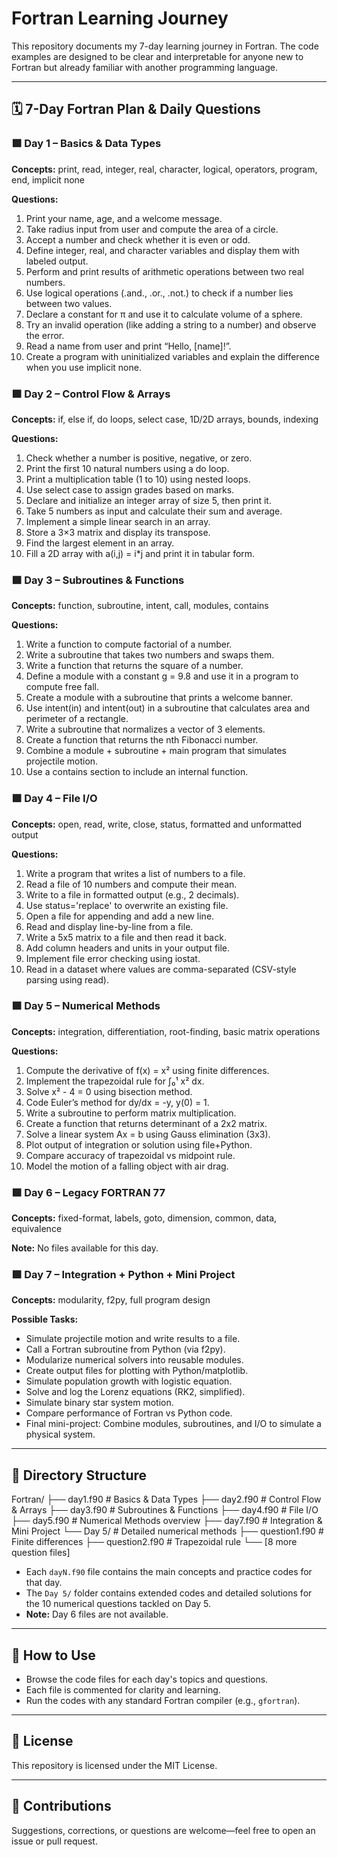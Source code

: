 # Fortran Learning Journey

This repository documents my 7-day learning journey in Fortran. The code examples are designed to be clear and interpretable for anyone new to Fortran but already familiar with another programming language.

---

## 🗓️ 7-Day Fortran Plan & Daily Questions

### 🟩 Day 1 – Basics & Data Types
**Concepts:** print, read, integer, real, character, logical, operators, program, end, implicit none

**Questions:**
1. Print your name, age, and a welcome message.
2. Take radius input from user and compute the area of a circle.
3. Accept a number and check whether it is even or odd.
4. Define integer, real, and character variables and display them with labeled output.
5. Perform and print results of arithmetic operations between two real numbers.
6. Use logical operations (.and., .or., .not.) to check if a number lies between two values.
7. Declare a constant for π and use it to calculate volume of a sphere.
8. Try an invalid operation (like adding a string to a number) and observe the error.
9. Read a name from user and print “Hello, [name]!”.
10. Create a program with uninitialized variables and explain the difference when you use implicit none.

### 🟩 Day 2 – Control Flow & Arrays
**Concepts:** if, else if, do loops, select case, 1D/2D arrays, bounds, indexing

**Questions:**
1. Check whether a number is positive, negative, or zero.
2. Print the first 10 natural numbers using a do loop.
3. Print a multiplication table (1 to 10) using nested loops.
4. Use select case to assign grades based on marks.
5. Declare and initialize an integer array of size 5, then print it.
6. Take 5 numbers as input and calculate their sum and average.
7. Implement a simple linear search in an array.
8. Store a 3×3 matrix and display its transpose.
9. Find the largest element in an array.
10. Fill a 2D array with a(i,j) = i*j and print it in tabular form.

### 🟩 Day 3 – Subroutines & Functions
**Concepts:** function, subroutine, intent, call, modules, contains

**Questions:**
1. Write a function to compute factorial of a number.
2. Write a subroutine that takes two numbers and swaps them.
3. Write a function that returns the square of a number.
4. Define a module with a constant g = 9.8 and use it in a program to compute free fall.
5. Create a module with a subroutine that prints a welcome banner.
6. Use intent(in) and intent(out) in a subroutine that calculates area and perimeter of a rectangle.
7. Write a subroutine that normalizes a vector of 3 elements.
8. Create a function that returns the nth Fibonacci number.
9. Combine a module + subroutine + main program that simulates projectile motion.
10. Use a contains section to include an internal function.

### 🟩 Day 4 – File I/O
**Concepts:** open, read, write, close, status, formatted and unformatted output

**Questions:**
1. Write a program that writes a list of numbers to a file.
2. Read a file of 10 numbers and compute their mean.
3. Write to a file in formatted output (e.g., 2 decimals).
4. Use status='replace' to overwrite an existing file.
5. Open a file for appending and add a new line.
6. Read and display line-by-line from a file.
7. Write a 5x5 matrix to a file and then read it back.
8. Add column headers and units in your output file.
9. Implement file error checking using iostat.
10. Read in a dataset where values are comma-separated (CSV-style parsing using read).

### 🟩 Day 5 – Numerical Methods
**Concepts:** integration, differentiation, root-finding, basic matrix operations

**Questions:**
1. Compute the derivative of f(x) = x² using finite differences.
2. Implement the trapezoidal rule for ∫₀¹ x² dx.
3. Solve x² - 4 = 0 using bisection method.
4. Code Euler’s method for dy/dx = -y, y(0) = 1.
5. Write a subroutine to perform matrix multiplication.
6. Create a function that returns determinant of a 2x2 matrix.
7. Solve a linear system Ax = b using Gauss elimination (3x3).
8. Plot output of integration or solution using file+Python.
9. Compare accuracy of trapezoidal vs midpoint rule.
10. Model the motion of a falling object with air drag.

### 🟩 Day 6 – Legacy FORTRAN 77
**Concepts:** fixed-format, labels, goto, dimension, common, data, equivalence

**Note:** No files available for this day.

### 🟩 Day 7 – Integration + Python + Mini Project
**Concepts:** modularity, f2py, full program design

**Possible Tasks:**
- Simulate projectile motion and write results to a file.
- Call a Fortran subroutine from Python (via f2py).
- Modularize numerical solvers into reusable modules.
- Create output files for plotting with Python/matplotlib.
- Simulate population growth with logistic equation.
- Solve and log the Lorenz equations (RK2, simplified).
- Simulate binary star system motion.
- Compare performance of Fortran vs Python code.
- Final mini-project: Combine modules, subroutines, and I/O to simulate a physical system.

---

## 📁 Directory Structure

Fortran/
├── day1.f90          # Basics & Data Types
├── day2.f90          # Control Flow & Arrays
├── day3.f90          # Subroutines & Functions
├── day4.f90          # File I/O
├── day5.f90          # Numerical Methods overview
├── day7.f90          # Integration & Mini Project
└── Day 5/            # Detailed numerical methods
    ├── question1.f90 # Finite differences
    ├── question2.f90 # Trapezoidal rule
    └── [8 more question files]


- Each `dayN.f90` file contains the main concepts and practice codes for that day.
- The `Day 5/` folder contains extended codes and detailed solutions for the 10 numerical questions tackled on Day 5.
- **Note:** Day 6 files are not available.

---

## 🚀 How to Use

- Browse the code files for each day's topics and questions.
- Each file is commented for clarity and learning.
- Run the codes with any standard Fortran compiler (e.g., `gfortran`).

---

## 📄 License

This repository is licensed under the MIT License.

---

## 🤝 Contributions

Suggestions, corrections, or questions are welcome—feel free to open an issue or pull request.
